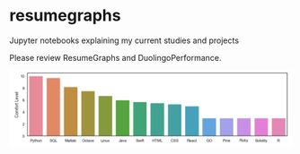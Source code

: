 # resumegraphs
Jupyter notebooks explaining my current studies and projects

Please review ResumeGraphs and DuolingoPerformance. 

<img src="complangs.png" class="img-responsive" alt="Greg Kojadinovich"/>
